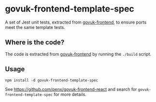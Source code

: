 # govuk-frontend-template-spec

A set of Jest unit tests, extracted from [govuk-frontend](https://github.com/alphagov/govuk-frontend), to ensure ports meet the same template tests.

## Where is the code?

The code is extracted from [govuk-frontend](https://github.com/alphagov/govuk-frontend) by running the `./build` script.

## Usage

`npm install -d govuk-frontend-template-spec`

See https://github.com/penx/govuk-frontend-react and search for `govuk-frontend-template-spec` for more details.
